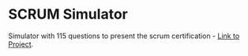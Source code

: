 # SCRUM Simulator

Simulator with 115 questions to present the scrum certification - [Link to Project](https://guidescrum.web.app/).
